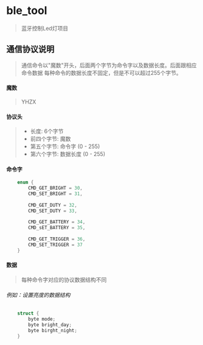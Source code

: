 # ble_tool
> 蓝牙控制Led灯项目

## 通信协议说明
> 通信命令以"魔数"开头，后面两个字节为命令字以及数据长度。后面跟相应命令数据
> 每种命令的数据长度不固定，但是不可以超过255个字节。


#### 魔数
> YHZX


#### 协议头
> - 长度: 6个字节
> - 前四个字节:  魔数
> - 第五个字节: 命令字 (0 - 255)
> - 第六个字节: 数据长度 (0 - 255)



#### 命令字

```c
    enum {
        CMD_GET_BRIGHT = 30,
        CMD_SET_BRIGHT = 31,
        
        CMD_GET_DUTY = 32,
        CMD_SET_DUTY = 33,
        
        CMD_GET_BATTERY = 34,
        CMD_sET_BATTERY = 35,
        
        CMD_GET_TRIGGER = 36,
        CMD_SET_TRIGGER = 37
    }
```


#### 数据
> 每种命令字对应的协议数据结构不同

###### 例如：设置亮度的数据结构

```c
    struct {
        byte mode;
        byte bright_day;
        byte birght_night;
    }
```